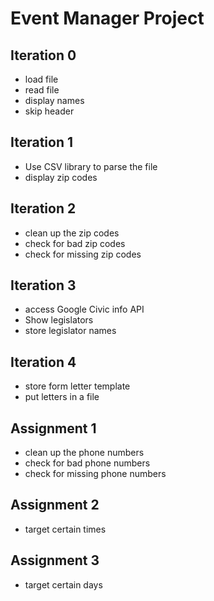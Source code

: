 # Event Manager Project

## Iteration 0
- load file
- read file
- display names
- skip header

## Iteration 1
- Use CSV library to parse the file
- display zip codes

## Iteration 2
- clean up the zip codes
- check for bad zip codes
- check for missing zip codes

## Iteration 3
- access Google Civic info API
- Show legislators
- store legislator names

## Iteration 4
- store form letter template
- put letters in a file

## Assignment 1
- clean up the phone numbers
- check for bad phone numbers
- check for missing phone numbers

## Assignment 2
- target certain times

## Assignment 3
- target certain days